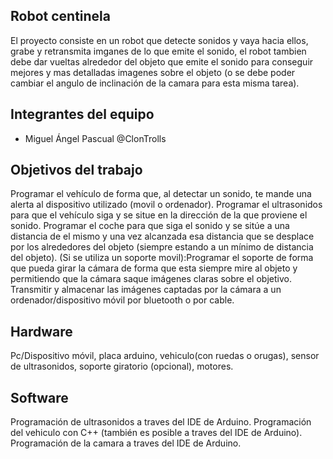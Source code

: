 ## Robot centinela

El proyecto consiste en un robot que detecte sonidos y vaya hacia ellos, grabe y retransmita imganes de 
lo que emite el sonido, el robot tambien debe dar vueltas alrededor del objeto que emite el sonido para conseguir 
mejores y mas detalladas imagenes sobre el objeto (o se debe poder cambiar el angulo de 
inclinación de la camara para esta misma tarea).

## Integrantes del equipo

- Miguel Ángel Pascual  @ClonTrolls

## Objetivos del trabajo

Programar el vehículo de forma que, al detectar un sonido, te mande una alerta al dispositivo utilizado (movil o ordenador).
Programar el ultrasonidos para que el vehículo siga y se situe en la dirección de la que proviene el sonido.
Programar el coche para que siga el sonido y se sitúe a una distancia de el mismo y una vez alcanzada esa distancia que se desplace por los alrededores del objeto (siempre estando a un mínimo de distancia del objeto).
(Si se utiliza un soporte movil):Programar el soporte de forma que pueda girar la cámara de forma que esta siempre mire al objeto y permitiendo que la cámara saque imágenes claras sobre el objetivo.
Transmitir y almacenar las imágenes captadas por la cámara a un ordenador/dispositivo móvil por bluetooth o por cable.
## Hardware
Pc/Dispositivo móvil, placa arduino, vehiculo(con ruedas o orugas), sensor de ultrasonidos, soporte giratorio (opcional), motores.
## Software
Programación de ultrasonidos a traves del IDE de Arduino. Programación del vehiculo con C++ (también es posible a traves del IDE de Arduino). Programación de la camara a traves del IDE de Arduino.
